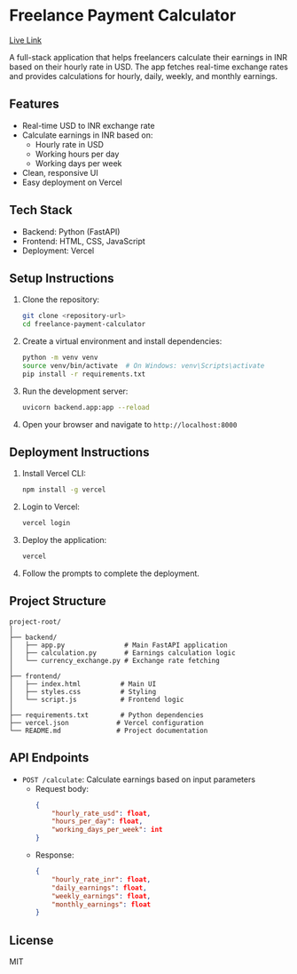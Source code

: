# Freelance Payment Calculator
[Live Link](https://freelance-payment-calculator-8wac897jv-charizard0001s-projects.vercel.app/)

A full-stack application that helps freelancers calculate their earnings in INR based on their hourly rate in USD. The app fetches real-time exchange rates and provides calculations for hourly, daily, weekly, and monthly earnings.

## Features

- Real-time USD to INR exchange rate
- Calculate earnings in INR based on:
  - Hourly rate in USD
  - Working hours per day
  - Working days per week
- Clean, responsive UI
- Easy deployment on Vercel

## Tech Stack

- Backend: Python (FastAPI)
- Frontend: HTML, CSS, JavaScript
- Deployment: Vercel

## Setup Instructions

1. Clone the repository:
   ```bash
   git clone <repository-url>
   cd freelance-payment-calculator
   ```

2. Create a virtual environment and install dependencies:
   ```bash
   python -m venv venv
   source venv/bin/activate  # On Windows: venv\Scripts\activate
   pip install -r requirements.txt
   ```

3. Run the development server:
   ```bash
   uvicorn backend.app:app --reload
   ```

4. Open your browser and navigate to `http://localhost:8000`

## Deployment Instructions

1. Install Vercel CLI:
   ```bash
   npm install -g vercel
   ```

2. Login to Vercel:
   ```bash
   vercel login
   ```

3. Deploy the application:
   ```bash
   vercel
   ```

4. Follow the prompts to complete the deployment.

## Project Structure

```
project-root/
│
├── backend/
│   ├── app.py               # Main FastAPI application
│   ├── calculation.py       # Earnings calculation logic
│   └── currency_exchange.py # Exchange rate fetching
│
├── frontend/
│   ├── index.html          # Main UI
│   ├── styles.css          # Styling
│   └── script.js           # Frontend logic
│
├── requirements.txt        # Python dependencies
├── vercel.json            # Vercel configuration
└── README.md              # Project documentation
```

## API Endpoints

- `POST /calculate`: Calculate earnings based on input parameters
  - Request body:
    ```json
    {
        "hourly_rate_usd": float,
        "hours_per_day": float,
        "working_days_per_week": int
    }
    ```
  - Response:
    ```json
    {
        "hourly_rate_inr": float,
        "daily_earnings": float,
        "weekly_earnings": float,
        "monthly_earnings": float
    }
    ```

## License

MIT 

